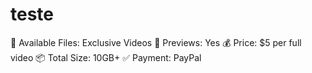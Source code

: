 # teste
📂 Available Files: Exclusive Videos
🎥 Previews: Yes
💰 Price: $5 per full video
📦 Total Size: 10GB+
✅ Payment: PayPal
